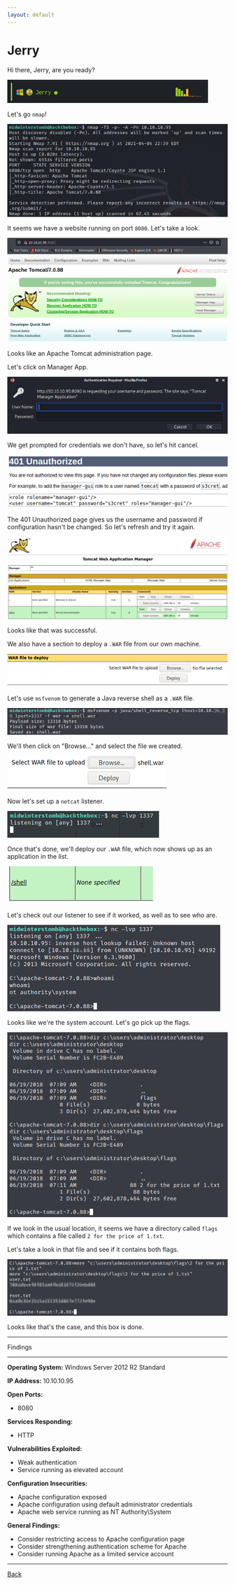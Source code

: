 ```yaml
---
layout: default
---
```


# Jerry

Hi there, Jerry, are you ready?

![](./01.png)

Let's go ```nmap```!

![](./02.png)

It seems we have a website running on port ```8080```.  Let's take a look.

![](./03.png)

Looks like an Apache Tomcat administration page.

Let's click on Manager App.

![](./04.png)

We get prompted for credentials we don't have, so let's hit cancel.

![](./05.png)

The 401 Unauthorized page gives us the username and password if configuration hasn't be changed.  So let's refresh and try it again.

![](./06.png)

Looks like that was successful.

We also have a section to deploy a ```.WAR``` file from our own machine.

![](./07.png)

Let's use ```msfvenom``` to generate a Java reverse shell as a ```.WAR``` file.

![](./08.png)

We'll then click on "Browse..." and select the file we created.

![](./09.png)

Now let's set up a ```netcat``` listener.

![](./10.png)

Once that's done, we'll deploy our ```.WAR``` file, which now shows up as an application in the list.

![](./11.png)

Let's check out our listener to see if it worked, as well as to see who are.

![](./12.png)

Looks like we're the system account.  Let's go pick up the flags.

![](./13.png)

If we look in the usual location, it seems we have a directory called ```flags``` which contains a file called ```2 for the price of 1.txt```.

Let's take a look in that file and see if it contains both flags.

![](./14.png)

Looks like that's the case, and this box is done.

___

Findings

___

**Operating System:** Windows Server 2012 R2 Standard

**IP Address:** 10.10.10.95

**Open Ports:**
- 8080

**Services Responding:**
- HTTP

**Vulnerabilities Exploited:**
- Weak authentication
- Service running as elevated account

**Configuration Insecurities:**
- Apache configuration exposed
- Apache configuration using default administrator credentials
- Apache web service running as NT Authority\System

**General Findings:**
- Consider restricting access to Apache configuration page
- Consider strengthening authentication scheme for Apache
- Consider running Apache as a limited service account

___

[Back](../)
